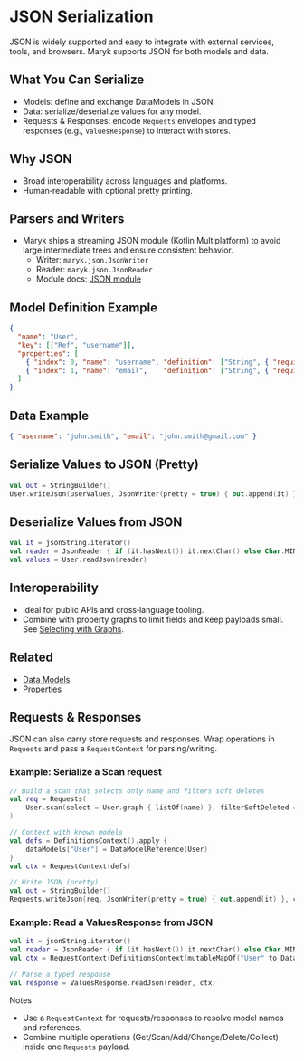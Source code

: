 # JSON Serialization

JSON is widely supported and easy to integrate with external services, tools, and browsers. Maryk supports JSON for both models and data.

## What You Can Serialize

- Models: define and exchange DataModels in JSON.
- Data: serialize/deserialize values for any model.
- Requests & Responses: encode `Requests` envelopes and typed responses (e.g., `ValuesResponse`) to interact with stores.

## Why JSON

- Broad interoperability across languages and platforms.
- Human‑readable with optional pretty printing.

## Parsers and Writers

- Maryk ships a streaming JSON module (Kotlin Multiplatform) to avoid large intermediate trees and ensure consistent behavior.
  - Writer: `maryk.json.JsonWriter`
  - Reader: `maryk.json.JsonReader`
  - Module docs: [JSON module](../../json/README.md)

## Model Definition Example
```json
{
  "name": "User",
  "key": [["Ref", "username"]],
  "properties": [
    { "index": 0, "name": "username", "definition": ["String", { "required": true, "final": true, "unique": true }] },
    { "index": 1, "name": "email",    "definition": ["String", { "required": true, "unique": true }] }
  ]
}
```

## Data Example
```json
{ "username": "john.smith", "email": "john.smith@gmail.com" }
```

## Serialize Values to JSON (Pretty)
```kotlin
val out = StringBuilder()
User.writeJson(userValues, JsonWriter(pretty = true) { out.append(it) })
```

## Deserialize Values from JSON
```kotlin
val it = jsonString.iterator()
val reader = JsonReader { if (it.hasNext()) it.nextChar() else Char.MIN_VALUE }
val values = User.readJson(reader)
```

## Interoperability

- Ideal for public APIs and cross‑language tooling.
- Combine with property graphs to limit fields and keep payloads small. See [Selecting with Graphs](../reference-graphs.md).

## Related

- [Data Models](../datamodel.md)
- [Properties](../properties/README.md)

## Requests & Responses

JSON can also carry store requests and responses. Wrap operations in `Requests` and pass a `RequestContext` for parsing/writing.

### Example: Serialize a Scan request
```kotlin
// Build a scan that selects only name and filters soft deletes
val req = Requests(
    User.scan(select = User.graph { listOf(name) }, filterSoftDeleted = true)
)

// Context with known models
val defs = DefinitionsContext().apply {
    dataModels["User"] = DataModelReference(User)
}
val ctx = RequestContext(defs)

// Write JSON (pretty)
val out = StringBuilder()
Requests.writeJson(req, JsonWriter(pretty = true) { out.append(it) }, ctx)
```

### Example: Read a ValuesResponse from JSON
```kotlin
val it = jsonString.iterator()
val reader = JsonReader { if (it.hasNext()) it.nextChar() else Char.MIN_VALUE }
val ctx = RequestContext(DefinitionsContext(mutableMapOf("User" to DataModelReference(User))))

// Parse a typed response
val response = ValuesResponse.readJson(reader, ctx)
```

Notes
- Use a `RequestContext` for requests/responses to resolve model names and references.
- Combine multiple operations (Get/Scan/Add/Change/Delete/Collect) inside one `Requests` payload.
